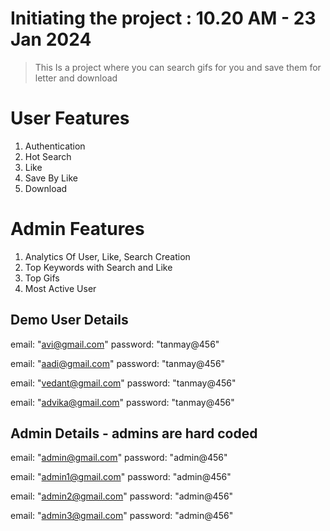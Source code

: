 # Initiating the project : 10.20 AM - 23 Jan 2024

> This Is a project where you can search gifs for you and save them for letter and download

# User Features

1. Authentication
2. Hot Search
3. Like
4. Save By Like
5. Download

# Admin Features

1. Analytics Of User, Like, Search Creation
2. Top Keywords with Search and Like
3. Top Gifs
4. Most Active User

## Demo User Details

email: "avi@gmail.com"
password: "tanmay@456"

email: "aadi@gmail.com"
password: "tanmay@456"

email: "vedant@gmail.com"
password: "tanmay@456"

email: "advika@gmail.com"
password: "tanmay@456"

## Admin Details - admins are hard coded

email: "admin@gmail.com"
password: "admin@456"

email: "admin1@gmail.com"
password: "admin@456"

email: "admin2@gmail.com"
password: "admin@456"

email: "admin3@gmail.com"
password: "admin@456"
